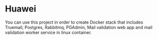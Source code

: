 # Huawei
You can use this project in order to create Docker stack that includes Truemail, Postgres, Rabbitmq, PGAdmin, Mail validation web app and mail validation worker service in linux container.
